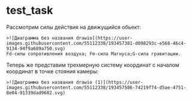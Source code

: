 # test_task
Рассмотрим силы действия на движущийся обьект:
```
>![Диаграмма без названия drawio](https://user-images.githubusercontent.com/55112338/193457381-d098293c-e568-46c4-9134-94f9a689a750.svg)
Fd-силы сопротивления воздуха; Fm-сила Магнуса;G-сила гравитации.
```
Теперь же представим трехмерную систему координат с началом координат в точке стояния камеры:
```
>![Диаграмма без названия drawio (1)](https://user-images.githubusercontent.com/55112338/193457586-74219f74-d5ae-4751-8e04-91339dad9682.svg)
```
